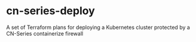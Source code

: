 # cn-series-deploy
A set of Terraform plans for deploying a Kubernetes cluster protected by a CN-Series containerize firewall
